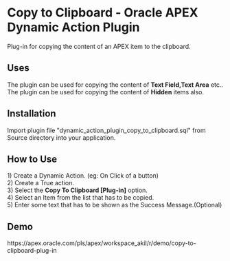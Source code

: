 <h1>Copy to Clipboard - Oracle APEX Dynamic Action Plugin</h1>

Plug-in for copying the content of an APEX item to the clipboard.

<h2>Uses</h2>
The plugin can be used for copying the content of <b>Text Field,Text Area</b> etc.. <br>
The plugin can be used for copying the content of <b>Hidden</b> items also.

<h2>Installation</h2>
Import plugin file "dynamic_action_plugin_copy_to_clipboard.sql" from Source directory into your application.

<h2>How to Use</h2>
  1) Create a Dynamic Action. (eg: On Click of a button) <br>
  2) Create a True action.<br>
  3) Select the <b>Copy To Clipboard [Plug-in]</b> option.<br>
  4) Select an Item from the list that has to be copied.<br>
  5) Enter some text that has to be shown as the Success Message.(Optional)

<h2>Demo</h2>
https://apex.oracle.com/pls/apex/workspace_akil/r/demo/copy-to-clipboard-plug-in
